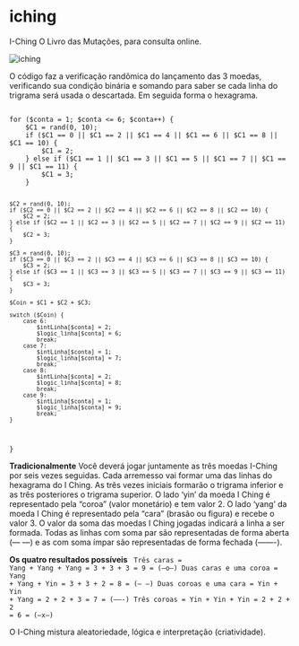 # iching
I-Ching O Livro das Mutações, para consulta online.

![iching](https://github.com/ftessari/iching/assets/20548035/c0d01a68-9307-419c-a2db-32d9106e910f)

O código faz a verificação randômica do lançamento das 3 moedas, verificando sua condição binária e somando para saber se cada linha do trigrama será usada o descartada.  Em seguida forma o hexagrama.

<code>
for ($conta = 1; $conta <= 6; $conta++) {
	$C1 = rand(0, 10);
	if ($C1 == 0 || $C1 == 2 || $C1 == 4 || $C1 == 6 || $C1 == 8 || $C1 == 10) {
		$C1 = 2;
	} else if ($C1 == 1 || $C1 == 3 || $C1 == 5 || $C1 == 7 || $C1 == 9 || $C1 == 11) {
		$C1 = 3;
	}
	
	$C2 = rand(0, 10);
	if ($C2 == 0 || $C2 == 2 || $C2 == 4 || $C2 == 6 || $C2 == 8 || $C2 == 10) {
		$C2 = 2;
	} else if ($C2 == 1 || $C2 == 3 || $C2 == 5 || $C2 == 7 || $C2 == 9 || $C2 == 11) {
		$C2 = 3;
	}
	
	$C3 = rand(0, 10);
	if ($C3 == 0 || $C3 == 2 || $C3 == 4 || $C3 == 6 || $C3 == 8 || $C3 == 10) {
		$C3 = 2;
	} else if ($C3 == 1 || $C3 == 3 || $C3 == 5 || $C3 == 7 || $C3 == 9 || $C3 == 11) {
		$C3 = 3;
	}
	
	$Coin = $C1 + $C2 + $C3;
	
	switch ($Coin) {
		case 6:
			$intLinha[$conta] = 2;
			$logic_linha[$conta] = 6;
			break;
		case 7:
			$intLinha[$conta] = 1;
			$logic_linha[$conta] = 7;
			break;
		case 8:
			$intLinha[$conta] = 2;
			$logic_linha[$conta] = 8;
			break;
		case 9:
			$intLinha[$conta] = 1;
			$logic_linha[$conta] = 9;
			break;
	}
}
</code>

**Tradicionalmente**
Você deverá jogar juntamente as três moedas I-Ching por seis vezes seguidas. Cada arremesso vai formar uma das linhas do hexagrama do I Ching. As três vezes iniciais formarão o trigrama inferior e as três posteriores o trigrama superior.
O lado ‘yin’ da moeda I Ching é representado pela “coroa” (valor monetário) e tem valor 2. O lado ‘yang’ da moeda I Ching é representado pela “cara” (brasão ou figura) e recebe o valor 3. O valor da soma das moedas I Ching jogadas indicará a linha a ser formada. Todas as linhas com soma par são representadas de forma aberta (— —) e as com soma ímpar são representadas de forma fechada (——-).

**Os quatro resultados possíveis**
<code>
Três caras = Yang + Yang + Yang 		= 3 + 3 + 3 = 9 = (—o—)
Duas caras e uma coroa = Yang + Yang + Yin 	= 3 + 3 + 2 = 8 = (— —)
Duas coroas e uma cara = Yin + Yin + Yang 	= 2 + 2 + 3 = 7 = (——-)
Três coroas = Yin + Yin + Yin 			= 2 + 2 + 2 = 6 = (—x—)
</code>

O I-Ching mistura aleatoriedade, lógica e interpretação (criatividade).
